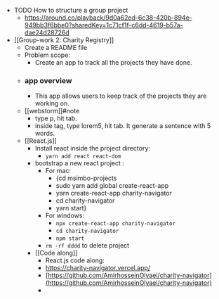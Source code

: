 - TODO How to structure a group project
	- https://around.co/playback/9d0a62ed-6c38-420b-894e-949bb3f6bbe0?sharedKey=1c71cf1f-c6dd-4619-b57a-dae24d28726d
- [[Group-work 2: Charity Registry]]
	- Create a README file
	- Problem scope:
		- Create an app to track all the projects they have done.
	- ### app overview
		- This app allows users to keep track of the projects they are working on.
	- [[webstorm]]#note
		- type p, hit tab.
		- inside tag, type lorem5, hit tab. It generate a sentence with 5 words.
	- [[React.js]]
		- Install react inside the project directory:
			- `yarn add react react-dom`
		- bootstrap a new react project :
			- For mac:
				- {cd msimbo-projects
				- sudo yarn add global create-react-app
				- yarn create-react-app charity-navigator
				- cd charity-navigator
				- yarn start}
			- For windows:
				- `npx create-react-app charity-navigator`
				- `cd charity-navigator`
				- `npm start`
			- `rm -rf dddd` to delete project
		- [[Code along]]
			- React.js code along:
			- https://charity-navigator.vercel.app/
			- [](https://charity-navigator.vercel.app/)
			  [https://github.com/AmirhosseinOlyaei/charity-navigator](https://github.com/AmirhosseinOlyaei/charity-navigator)
			-